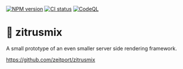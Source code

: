 [![NPM version](https://img.shields.io/npm/v/zitrusmix.svg)](https://www.npmjs.com/package/zitrusmix)
[![CI status](https://github.com/zeitport/zitrusmix/workflows/CI/badge.svg?branch=main&event=push)](https://github.com/zeitport/zitrusmix/actions?query=workflow%3ACI)
[![CodeQL](https://github.com/zeitport/zitrusmix/workflows/CodeQL/badge.svg)](https://github.com/zeitport/zitrusmix/actions?query=workflow%3ACodeQL)

# 🍋 zitrusmix

A small prototype of an even smaller server side rendering framework.

https://github.com/zeitport/zitrusmix


